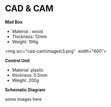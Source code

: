 # CAD & CAM

**Mail Box**
- Material : wood
- Thickness: 12mm
- Weight: 10Kg

<img src="cad-cam\images\3.png"  width="600">


**Control Unit**
- Material: plastic
- thickness: 0.5mm
- Weight: 200g


**Schematic Diagram**

some images here


